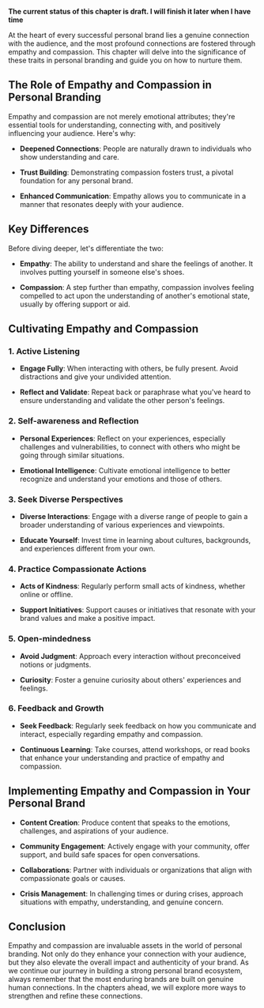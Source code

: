 **The current status of this chapter is draft. I will finish it later when I have time**

At the heart of every successful personal brand lies a genuine connection with the audience, and the most profound connections are fostered through empathy and compassion. This chapter will delve into the significance of these traits in personal branding and guide you on how to nurture them.

The Role of Empathy and Compassion in Personal Branding
-------------------------------------------------------

Empathy and compassion are not merely emotional attributes; they're essential tools for understanding, connecting with, and positively influencing your audience. Here's why:

* **Deepened Connections**: People are naturally drawn to individuals who show understanding and care.

* **Trust Building**: Demonstrating compassion fosters trust, a pivotal foundation for any personal brand.

* **Enhanced Communication**: Empathy allows you to communicate in a manner that resonates deeply with your audience.

Key Differences
---------------

Before diving deeper, let's differentiate the two:

* **Empathy**: The ability to understand and share the feelings of another. It involves putting yourself in someone else's shoes.

* **Compassion**: A step further than empathy, compassion involves feeling compelled to act upon the understanding of another's emotional state, usually by offering support or aid.

Cultivating Empathy and Compassion
----------------------------------

### 1. **Active Listening**

* **Engage Fully**: When interacting with others, be fully present. Avoid distractions and give your undivided attention.

* **Reflect and Validate**: Repeat back or paraphrase what you've heard to ensure understanding and validate the other person's feelings.

### 2. **Self-awareness and Reflection**

* **Personal Experiences**: Reflect on your experiences, especially challenges and vulnerabilities, to connect with others who might be going through similar situations.

* **Emotional Intelligence**: Cultivate emotional intelligence to better recognize and understand your emotions and those of others.

### 3. **Seek Diverse Perspectives**

* **Diverse Interactions**: Engage with a diverse range of people to gain a broader understanding of various experiences and viewpoints.

* **Educate Yourself**: Invest time in learning about cultures, backgrounds, and experiences different from your own.

### 4. **Practice Compassionate Actions**

* **Acts of Kindness**: Regularly perform small acts of kindness, whether online or offline.

* **Support Initiatives**: Support causes or initiatives that resonate with your brand values and make a positive impact.

### 5. **Open-mindedness**

* **Avoid Judgment**: Approach every interaction without preconceived notions or judgments.

* **Curiosity**: Foster a genuine curiosity about others' experiences and feelings.

### 6. **Feedback and Growth**

* **Seek Feedback**: Regularly seek feedback on how you communicate and interact, especially regarding empathy and compassion.

* **Continuous Learning**: Take courses, attend workshops, or read books that enhance your understanding and practice of empathy and compassion.

Implementing Empathy and Compassion in Your Personal Brand
----------------------------------------------------------

* **Content Creation**: Produce content that speaks to the emotions, challenges, and aspirations of your audience.

* **Community Engagement**: Actively engage with your community, offer support, and build safe spaces for open conversations.

* **Collaborations**: Partner with individuals or organizations that align with compassionate goals or causes.

* **Crisis Management**: In challenging times or during crises, approach situations with empathy, understanding, and genuine concern.

Conclusion
----------

Empathy and compassion are invaluable assets in the world of personal branding. Not only do they enhance your connection with your audience, but they also elevate the overall impact and authenticity of your brand. As we continue our journey in building a strong personal brand ecosystem, always remember that the most enduring brands are built on genuine human connections. In the chapters ahead, we will explore more ways to strengthen and refine these connections.
